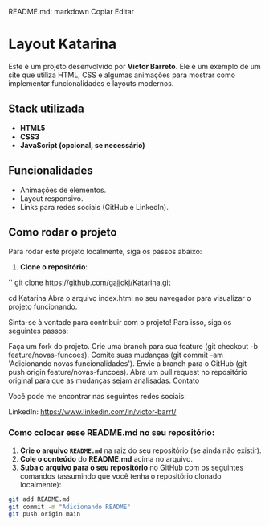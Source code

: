 README.md:
markdown
Copiar
Editar
# Layout Katarina

Este é um projeto desenvolvido por **Victor Barreto**. Ele é um exemplo de um site que utiliza HTML, CSS e algumas animações para mostrar como implementar funcionalidades e layouts modernos.

## Stack utilizada

- **HTML5**
- **CSS3**
- **JavaScript (opcional, se necessário)**

## Funcionalidades

- Animações de elementos.
- Layout responsivo.
- Links para redes sociais (GitHub e LinkedIn).

## Como rodar o projeto

Para rodar este projeto localmente, siga os passos abaixo:

1. **Clone o repositório**:

''
git clone https://github.com/gajjokj/Katarina.git



cd Katarina
Abra o arquivo index.html no seu navegador para visualizar o projeto funcionando.

Sinta-se à vontade para contribuir com o projeto! Para isso, siga os seguintes passos:

Faça um fork do projeto.
Crie uma branch para sua feature (git checkout -b feature/novas-funcoes).
Comite suas mudanças (git commit -am 'Adicionando novas funcionalidades').
Envie a branch para o GitHub (git push origin feature/novas-funcoes).
Abra um pull request no repositório original para que as mudanças sejam analisadas.
Contato


Você pode me encontrar nas seguintes redes sociais:

LinkedIn: https://www.linkedin.com/in/victor-barrt/


### Como colocar esse **README.md** no seu repositório:

1. **Crie o arquivo `README.md`** na raiz do seu repositório (se ainda não existir).
2. **Cole o conteúdo** do **README.md** acima no arquivo.
3. **Suba o arquivo para o seu repositório** no GitHub com os seguintes comandos (assumindo que você tenha o repositório clonado localmente):

```bash
git add README.md
git commit -m "Adicionando README"
git push origin main
